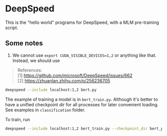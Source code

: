 # DeepSpeed
This is the "hello world" programs for DeepSpeed, with a MLM pre-training script.
## Some notes
1. We cannot use `export CUDA_VISIBLE_DEVICES=1,2` or anything like that. Instead, we should use
> References: <br>
> [1] https://github.com/microsoft/DeepSpeed/issues/662<br>
> [2] https://zhuanlan.zhihu.com/p/256236705
```bash
deepspeed --include localhost:1,2 bert.py
```

The example of training a model is in `bert_train.py`. Although it's better to have a unified checkpoint dir for all processes for later convenient loading. See examples in `classification` folder.

To train, run
```bash
deepspeed --include localhost:1,2 bert_train.py --checkpoint_dir bert_pretrain --model_name_or_path bert-base-uncased --train_file train.json --validation_file val.json --batch_size 128
```
